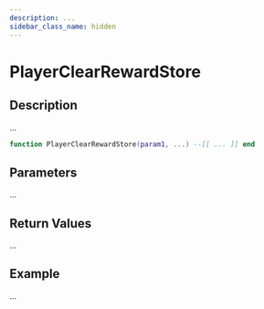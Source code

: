 ```yaml
---
description: ...
sidebar_class_name: hidden
---
```


# PlayerClearRewardStore

## Description

...

```lua
function PlayerClearRewardStore(param1, ...) --[[ ... ]] end
```

## Parameters

...

## Return Values

...

## Example

...

